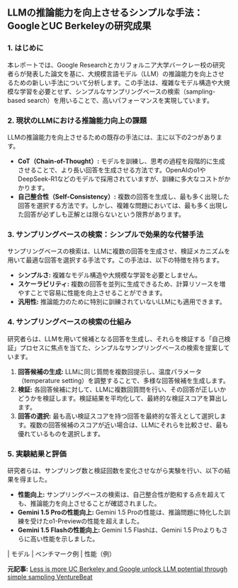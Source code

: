 ## LLMの推論能力を向上させるシンプルな手法：GoogleとUC Berkeleyの研究成果

### 1. はじめに

本レポートでは、Google Researchとカリフォルニア大学バークレー校の研究者らが発表した論文を基に、大規模言語モデル（LLM）の推論能力を向上させるための新しい手法について分析します。この手法は、複雑なモデル構造や大規模な学習を必要とせず、シンプルなサンプリングベースの検索（sampling-based search）を用いることで、高いパフォーマンスを実現しています。

### 2. 現状のLLMにおける推論能力向上の課題

LLMの推論能力を向上させるための既存の手法には、主に以下の2つがあります。

* **CoT（Chain-of-Thought）:** モデルを訓練し、思考の過程を段階的に生成させることで、より長い回答を生成させる方法です。OpenAIのo1やDeepSeek-R1などのモデルで採用されていますが、訓練に多大なコストがかかります。
* **自己整合性（Self-Consistency）:** 複数の回答を生成し、最も多く出現した回答を選択する方法です。しかし、複雑な問題においては、最も多く出現した回答が必ずしも正解とは限らないという限界があります。

### 3. サンプリングベースの検索：シンプルで効果的な代替手法

サンプリングベースの検索は、LLMに複数の回答を生成させ、検証メカニズムを用いて最適な回答を選択する手法です。この手法は、以下の特徴を持ちます。

* **シンプルさ:** 複雑なモデル構造や大規模な学習を必要としません。
* **スケーラビリティ:** 複数の回答を並列に生成できるため、計算リソースを増やすことで容易に性能を向上させることができます。
* **汎用性:** 推論能力のために特別に訓練されていないLLMにも適用できます。

### 4. サンプリングベースの検索の仕組み

研究者らは、LLMを用いて候補となる回答を生成し、それらを検証する「自己検証」プロセスに焦点を当てた、シンプルなサンプリングベースの検索を提案しています。

1. **回答候補の生成:** LLMに同じ質問を複数回提示し、温度パラメータ（temperature setting）を調整することで、多様な回答候補を生成します。
2. **検証:** 各回答候補に対して、LLMに複数回質問を行い、その回答が正しいかどうかを検証します。検証結果を平均化して、最終的な検証スコアを算出します。
3. **回答の選択:** 最も高い検証スコアを持つ回答を最終的な答えとして選択します。複数の回答候補のスコアが近い場合は、LLMにそれらを比較させ、最も優れているものを選択します。

### 5. 実験結果と評価

研究者らは、サンプリング数と検証回数を変化させながら実験を行い、以下の結果を得ました。

* **性能向上:** サンプリングベースの検索は、自己整合性が飽和する点を超えても、推論能力を向上させることが確認されました。
* **Gemini 1.5 Proの性能向上:** Gemini 1.5 Proの性能は、推論問題に特化した訓練を受けたo1-Previewの性能を超えました。
* **Gemini 1.5 Flashの性能向上:** Gemini 1.5 Flashは、Gemini 1.5 Proよりもさらに高い性能を示しました。

| モデル | ベンチマーク例 | 性能（例） 

**元記事:** [Less is more UC Berkeley and Google unlock LLM potential through simple sampling VentureBeat](https://venturebeat.com/ai/less-is-more-uc-berkeley-and-google-unlock-llm-potential-through-simple-sampling/)